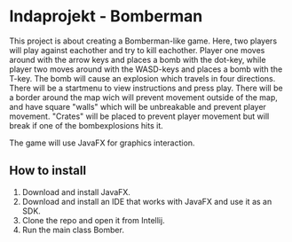 # Indaprojekt - Bomberman 

This project is about creating a Bomberman-like game. Here, two players will play against eachother and try to kill eachother. Player one moves around with the arrow keys and places a bomb with the dot-key, while player two moves around with the WASD-keys and places a bomb with the T-key. The bomb will cause an explosion which travels in four directions. There will be a startmenu to view instructions and press play. There will be a border around the map wich will prevent movement outside of the map, and have square "walls" which will be unbreakable and prevent player movement. "Crates" will be placed to prevent player movement but will break if one of the bombexplosions hits it. 

The game will use JavaFX for graphics interaction.

## How to install

1. Download and install JavaFX.
2. Download and install an IDE that works with JavaFX and use it as an SDK.
3. Clone the repo and open it from Intellij.
4. Run the main class Bomber.
